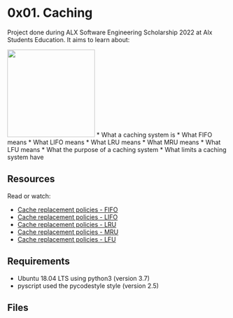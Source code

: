 # 0x01. Caching
Project done during ALX Software Engineering Scholarship 2022 at Alx Students Education. It aims to learn about: 

<img src="https://upload.wikimedia.org/wikipedia/commons/thumb/5/5f/Mockingjay_Description.svg/330px-Mockingjay_Description.svg.png" width="200px"/>
* What a caching system is
* What FIFO means
* What LIFO means
* What LRU means
* What MRU means
* What LFU means
* What the purpose of a caching system
* What limits a caching system have

## Resources
Read or watch:

* [Cache replacement policies - FIFO](https://en.wikipedia.org/wiki/Cache_replacement_policies#First_In_First_Out_%28FIFO%29)
* [Cache replacement policies - LIFO](https://en.wikipedia.org/wiki/Cache_replacement_policies#Last_In_First_Out_%28LIFO%29)
* [Cache replacement policies - LRU](https://en.wikipedia.org/wiki/Cache_replacement_policies#Least_Recently_Used_%28LRU%29)
* [Cache replacement policies - MRU](https://en.wikipedia.org/wiki/Cache_replacement_policies#Most_Recently_Used_%28MRU%29)
* [Cache replacement policies - LFU](https://en.wikipedia.org/wiki/Cache_replacement_policies#Least-Frequently_Used_%28LFU%29)

## Requirements
* Ubuntu 18.04 LTS using python3 (version 3.7)
* pyscript used the pycodestyle style (version 2.5)

## Files

